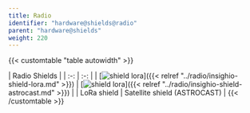 ```yaml
---
title: Radio
identifier: "hardware@shields@radio"
parent: "hardware@shields"
weight: 220
---
```


{{< customtable "table autowidth" >}}

| Radio Shields  |
| :-: | :-: |
| [![shield lora](/images/deviceimages/insighio-shield-lora.png)]({{< relref "../radio/insighio-shield-lora.md" >}}) |  [![shield lora](/images/deviceimages/insighio-shield-astrocast.png)]({{< relref "../radio/insighio-shield-astrocast.md" >}}) |
| LoRa shield | Satellite shield (ASTROCAST) |
{{< /customtable >}}

